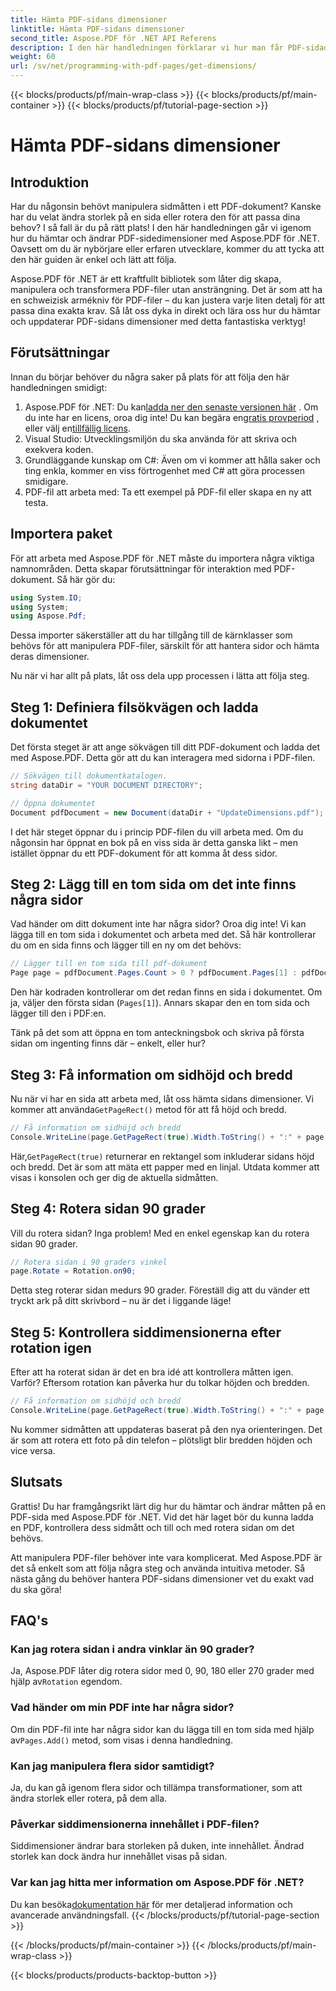 ```yaml
---
title: Hämta PDF-sidans dimensioner
linktitle: Hämta PDF-sidans dimensioner
second_title: Aspose.PDF för .NET API Referens
description: I den här handledningen förklarar vi hur man får PDF-sidadimensioner och utför manipulationer med Aspose.PDF för .NET. Detaljerade steg tillhandahålls för att guida dig genom processen.
weight: 60
url: /sv/net/programming-with-pdf-pages/get-dimensions/
---
```


{{< blocks/products/pf/main-wrap-class >}}
{{< blocks/products/pf/main-container >}}
{{< blocks/products/pf/tutorial-page-section >}}

# Hämta PDF-sidans dimensioner

## Introduktion

Har du någonsin behövt manipulera sidmåtten i ett PDF-dokument? Kanske har du velat ändra storlek på en sida eller rotera den för att passa dina behov? I så fall är du på rätt plats! I den här handledningen går vi igenom hur du hämtar och ändrar PDF-sidedimensioner med Aspose.PDF för .NET. Oavsett om du är nybörjare eller erfaren utvecklare, kommer du att tycka att den här guiden är enkel och lätt att följa.

Aspose.PDF för .NET är ett kraftfullt bibliotek som låter dig skapa, manipulera och transformera PDF-filer utan ansträngning. Det är som att ha en schweizisk armékniv för PDF-filer – du kan justera varje liten detalj för att passa dina exakta krav. Så låt oss dyka in direkt och lära oss hur du hämtar och uppdaterar PDF-sidans dimensioner med detta fantastiska verktyg!

## Förutsättningar

Innan du börjar behöver du några saker på plats för att följa den här handledningen smidigt:

1.  Aspose.PDF för .NET: Du kan[ladda ner den senaste versionen här](https://releases.aspose.com/pdf/net/) . Om du inte har en licens, oroa dig inte! Du kan begära en[gratis provperiod](https://releases.aspose.com/) , eller välj en[tillfällig licens](https://purchase.aspose.com/temporary-license/).
2. Visual Studio: Utvecklingsmiljön du ska använda för att skriva och exekvera koden.
3. Grundläggande kunskap om C#: Även om vi kommer att hålla saker och ting enkla, kommer en viss förtrogenhet med C# att göra processen smidigare.
4. PDF-fil att arbeta med: Ta ett exempel på PDF-fil eller skapa en ny att testa.

## Importera paket

För att arbeta med Aspose.PDF för .NET måste du importera några viktiga namnområden. Detta skapar förutsättningar för interaktion med PDF-dokument. Så här gör du:

```csharp
using System.IO;
using System;
using Aspose.Pdf;
```

Dessa importer säkerställer att du har tillgång till de kärnklasser som behövs för att manipulera PDF-filer, särskilt för att hantera sidor och hämta deras dimensioner.

Nu när vi har allt på plats, låt oss dela upp processen i lätta att följa steg.

## Steg 1: Definiera filsökvägen och ladda dokumentet

Det första steget är att ange sökvägen till ditt PDF-dokument och ladda det med Aspose.PDF. Detta gör att du kan interagera med sidorna i PDF-filen.

```csharp
// Sökvägen till dokumentkatalogen.
string dataDir = "YOUR DOCUMENT DIRECTORY";

// Öppna dokumentet
Document pdfDocument = new Document(dataDir + "UpdateDimensions.pdf");
```

I det här steget öppnar du i princip PDF-filen du vill arbeta med. Om du någonsin har öppnat en bok på en viss sida är detta ganska likt – men istället öppnar du ett PDF-dokument för att komma åt dess sidor.

## Steg 2: Lägg till en tom sida om det inte finns några sidor

Vad händer om ditt dokument inte har några sidor? Oroa dig inte! Vi kan lägga till en tom sida i dokumentet och arbeta med det. Så här kontrollerar du om en sida finns och lägger till en ny om det behövs:

```csharp
// Lägger till en tom sida till pdf-dokument
Page page = pdfDocument.Pages.Count > 0 ? pdfDocument.Pages[1] : pdfDocument.Pages.Add();
```

Den här kodraden kontrollerar om det redan finns en sida i dokumentet. Om ja, väljer den första sidan (`Pages[1]`). Annars skapar den en tom sida och lägger till den i PDF:en.

Tänk på det som att öppna en tom anteckningsbok och skriva på första sidan om ingenting finns där – enkelt, eller hur?

## Steg 3: Få information om sidhöjd och bredd

 Nu när vi har en sida att arbeta med, låt oss hämta sidans dimensioner. Vi kommer att använda`GetPageRect()` metod för att få höjd och bredd.

```csharp
// Få information om sidhöjd och bredd
Console.WriteLine(page.GetPageRect(true).Width.ToString() + ":" + page.GetPageRect(true).Height.ToString());
```

 Här,`GetPageRect(true)` returnerar en rektangel som inkluderar sidans höjd och bredd. Det är som att mäta ett papper med en linjal. Utdata kommer att visas i konsolen och ger dig de aktuella sidmåtten.

## Steg 4: Rotera sidan 90 grader

Vill du rotera sidan? Inga problem! Med en enkel egenskap kan du rotera sidan 90 grader.

```csharp
// Rotera sidan i 90 graders vinkel
page.Rotate = Rotation.on90;
```

Detta steg roterar sidan medurs 90 grader. Föreställ dig att du vänder ett tryckt ark på ditt skrivbord – nu är det i liggande läge!

## Steg 5: Kontrollera siddimensionerna efter rotation igen

Efter att ha roterat sidan är det en bra idé att kontrollera måtten igen. Varför? Eftersom rotation kan påverka hur du tolkar höjden och bredden.

```csharp
// Få information om sidhöjd och bredd
Console.WriteLine(page.GetPageRect(true).Width.ToString() + ":" + page.GetPageRect(true).Height.ToString());
```

Nu kommer sidmåtten att uppdateras baserat på den nya orienteringen. Det är som att rotera ett foto på din telefon – plötsligt blir bredden höjden och vice versa.


## Slutsats

Grattis! Du har framgångsrikt lärt dig hur du hämtar och ändrar måtten på en PDF-sida med Aspose.PDF för .NET. Vid det här laget bör du kunna ladda en PDF, kontrollera dess sidmått och till och med rotera sidan om det behövs.

Att manipulera PDF-filer behöver inte vara komplicerat. Med Aspose.PDF är det så enkelt som att följa några steg och använda intuitiva metoder. Så nästa gång du behöver hantera PDF-sidans dimensioner vet du exakt vad du ska göra!

## FAQ's

### Kan jag rotera sidan i andra vinklar än 90 grader?
 Ja, Aspose.PDF låter dig rotera sidor med 0, 90, 180 eller 270 grader med hjälp av`Rotation` egendom.

### Vad händer om min PDF inte har några sidor?
 Om din PDF-fil inte har några sidor kan du lägga till en tom sida med hjälp av`Pages.Add()` metod, som visas i denna handledning.

### Kan jag manipulera flera sidor samtidigt?
Ja, du kan gå igenom flera sidor och tillämpa transformationer, som att ändra storlek eller rotera, på dem alla.

### Påverkar siddimensionerna innehållet i PDF-filen?
Siddimensioner ändrar bara storleken på duken, inte innehållet. Ändrad storlek kan dock ändra hur innehållet visas på sidan.

### Var kan jag hitta mer information om Aspose.PDF för .NET?
 Du kan besöka[dokumentation här](https://reference.aspose.com/pdf/net/) för mer detaljerad information och avancerade användningsfall.
{{< /blocks/products/pf/tutorial-page-section >}}

{{< /blocks/products/pf/main-container >}}
{{< /blocks/products/pf/main-wrap-class >}}

{{< blocks/products/products-backtop-button >}}
